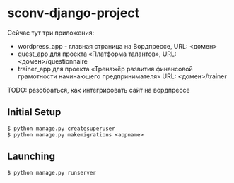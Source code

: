 # sconv-django-project

Сейчас тут три приложения:
- wordpress_app - главная страница на Вордпрессе, URL: <домен>
- quest_app для проекта «Платформа талантов», URL: <домен>/questionnaire
- trainer_app для проекта «Тренажёр развития финансовой грамотности начинающего предпринимателя» URL: <домен>/trainer

TODO: разобраться, как интегрировать сайт на вордпрессе 

## Initial Setup 
```
$ python manage.py createsuperuser 
$ python manage.py makemigrations <appname>
```
## Launching
```
$ python manage.py runserver
```
